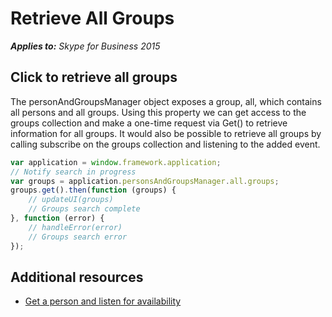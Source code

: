 
# Retrieve All Groups


 _**Applies to:** Skype for Business 2015_

## Click to retrieve all groups

The personAndGroupsManager object exposes a group, all, which contains all persons and all groups.  Using this property we can get access to the groups collection and make a one-time request via Get() to retrieve information for all groups.  It would also be possible to retrieve all groups by calling subscribe on the groups collection and listening to the added event.

```js
var application = window.framework.application;
// Notify search in progress
var groups = application.personsAndGroupsManager.all.groups;
groups.get().then(function (groups) {
    // updateUI(groups)
    // Groups search complete
}, function (error) {
    // handleError(error)
    // Groups search error
});
```

## Additional resources

- [Get a person and listen for availability](ListenForAvailability.md)
